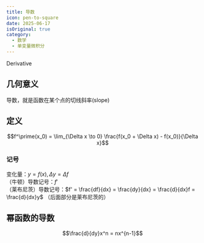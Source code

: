 ```yaml
---
title: 导数
icon: pen-to-square
date: 2025-06-17
isOriginal: true
category:
  - 数学
  - 单变量微积分
---
```


<!-- more -->

Derivative

## 几何意义

导数，就是函数在某个点的切线斜率(slope) 

## 定义

$$f^\prime(x_0) = \lim_{\Delta x \to 0} \frac{f(x_0 + \Delta x) - f(x_0)}{\Delta x}$$

### 记号

变化量：$y = f(x),\Delta y = \Delta f$  
（牛顿）导数记号：$f'$  
（莱布尼茨）导数记号：$f' = \frac{df}{dx} = \frac{dy}{dx} = \frac{d}{dx}f = \frac{d}{dx}y$ （后面部分是莱布尼茨的）


## 幂函数的导数

$$\frac{d}{dy}x^n = nx^{n-1}$$